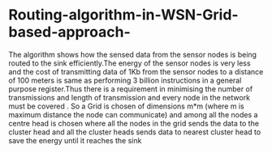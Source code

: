 # Routing-algorithm-in-WSN-Grid-based-approach-
The algorithm shows how the sensed data from the sensor nodes is being routed to the sink efficiently.The energy of the sensor nodes is very less and the cost of transmitting data of 1Kb from the  sensor nodes to a distance of 100 meters is same as performing 3 billion instructions in a general purpose register.Thus there is a requirement in minimising the number of transmissions and length of transmission and every node in the network must be covered . So a Grid is chosen of dimensions m*m (where m is maximum distance the node can communicate) and among all the nodes a centre head is chosen where all the nodes in the grid sends the data to the cluster head and all the cluster heads sends data to nearest cluster head to save the energy until it reaches the sink
